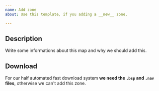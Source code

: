 ```yaml
---
name: Add zone
about: Use this template, if you adding a __new__ zone.

---
```

## Description
Write some informations about this map and why we should add this.

## Download
For our half automated fast download system __we need the `.bsp` and `.nav` files__, otherwise we can't add this zone.
